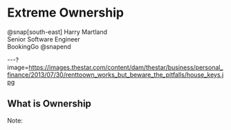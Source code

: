 # Extreme Ownership

@snap[south-east]
<span class="smallText">
Harry Martland  
Senior Software Engineer  
BookingGo
</span>
@snapend

---?image=https://images.thestar.com/content/dam/thestar/business/personal_finance/2013/07/30/renttoown_works_but_beware_the_pitfalls/house_keys.jpg

## What is Ownership

Note:
